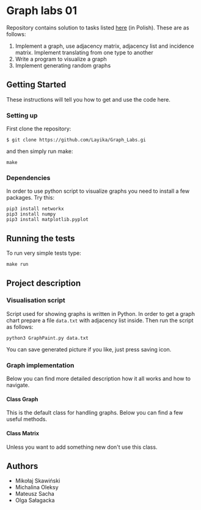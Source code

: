 # Graph labs 01

Repository contains solution to tasks listed [here](http://home.agh.edu.pl/~ewach/grafy/Zestaw_1.pdf) (in Polish).
These are as follows:
1. Implement a graph, use adjacency matrix, adjacency list and incidence matrix. Implement translating from one type to another
2. Write a program to visualize a graph
3. Implement generating random graphs

## Getting Started

These instructions will tell you how to get and use the code here.


### Setting up

First clone the repository:

```
$ git clone https://github.com/Layika/Graph_Labs.gi
```

and then simply run make:

``` 
make
```

### Dependencies

In order to use python script to visualize graphs you need to install a few packages. Try this:

```
pip3 install networkx
pip3 install numpy
pip3 install matplotlib.pyplot
```

## Running the tests

To run very simple tests type:

``` 
make run
```

## Project description

### Visualisation script

Script used for showing graphs is written in Python. In order to get a graph chart prepare a file `data.txt` with adjacency list inside.
Then run the script as follows:

```
python3 GraphPaint.py data.txt
```
You can save generated picture if you like, just press saving icon.


### Graph implementation

Below you can find more detailed description how it all works and how to navigate.

#### Class Graph

This is the default class for handling graphs. Below you can find a few useful methods. 

#### Class Matrix

Unless you want to add something new don't use this class.


## Authors

* Mikołaj Skawiński
* Michalina Oleksy
* Mateusz Sacha
* Olga Sałagacka
